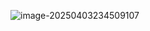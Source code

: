







![image-20250403234509107](https://xu17-1326239041.cos.ap-guangzhou.myqcloud.com/xu17/202504032345203.png)